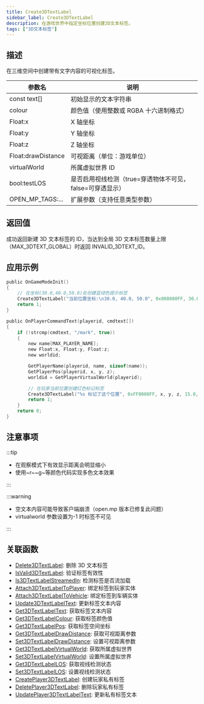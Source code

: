 ```yaml
---
title: Create3DTextLabel
sidebar_label: Create3DTextLabel
description: 在游戏世界中指定坐标位置创建3D文本标签。
tags: ["3D文本标签"]
---
```


## 描述

在三维空间中创建带有文字内容的可视化标签。

| 参数名             | 说明                                                      |
| ------------------ | --------------------------------------------------------- |
| const text[]       | 初始显示的文本字符串                                      |
| colour             | 颜色值（使用整数或 RGBA 十六进制格式）                    |
| Float:x            | X 轴坐标                                                  |
| Float:y            | Y 轴坐标                                                  |
| Float:z            | Z 轴坐标                                                  |
| Float:drawDistance | 可视距离（单位：游戏单位）                                |
| virtualWorld       | 所属虚拟世界 ID                                           |
| bool:testLOS       | 是否启用视线检测（true=穿透物体不可见，false=可穿透显示） |
| OPEN_MP_TAGS:...   | 扩展参数（支持任意类型参数）                              |

## 返回值

成功返回新建 3D 文本标签的 ID，当达到全局 3D 文本标签数量上限（MAX_3DTEXT_GLOBAL）时返回 INVALID_3DTEXT_ID。

## 应用示例

```c
public OnGameModeInit()
{
    // 在坐标(30.0,40.0,50.0)处创建蓝绿色提示标签
    Create3DTextLabel("当前位置坐标:\n30.0, 40.0, 50.0", 0x008080FF, 30.0, 40.0, 50.0, 40.0, 0, false);
    return 1;
}

public OnPlayerCommandText(playerid, cmdtext[])
{
    if (!strcmp(cmdtext, "/mark", true))
    {
        new name[MAX_PLAYER_NAME];
        new Float:x, Float:y, Float:z;
        new worldid;

        GetPlayerName(playerid, name, sizeof(name));
        GetPlayerPos(playerid, x, y, z);
        worldid = GetPlayerVirtualWorld(playerid);

        // 在玩家当前位置创建红色标记标签
        Create3DTextLabel("%s 标记了这个位置", 0xFF0000FF, x, y, z, 15.0, worldid, false, name);
        return 1;
    }
    return 0;
}
```

## 注意事项

:::tip

- 在观察模式下有效显示距离会明显缩小
- 使用~r~~g~等颜色代码实现多色文本效果

:::

:::warning

- 空文本内容可能导致客户端崩溃（open.mp 版本已修复此问题）
- virtualworld 参数设置为-1 时标签不可见

:::

## 关联函数

- [Delete3DTextLabel](Delete3DTextLabel): 删除 3D 文本标签
- [IsValid3DTextLabel](IsValid3DTextLabel): 验证标签有效性
- [Is3DTextLabelStreamedIn](Is3DTextLabelStreamedIn): 检测标签是否流加载
- [Attach3DTextLabelToPlayer](Attach3DTextLabelToPlayer): 绑定标签到玩家实体
- [Attach3DTextLabelToVehicle](Attach3DTextLabelToVehicle): 绑定标签到车辆实体
- [Update3DTextLabelText](Update3DTextLabelText): 更新标签文本内容
- [Get3DTextLabelText](Get3DTextLabelText): 获取标签文本内容
- [Get3DTextLabelColour](Get3DTextLabelColour): 获取标签颜色值
- [Get3DTextLabelPos](Get3DTextLabelPos): 获取标签空间坐标
- [Get3DTextLabelDrawDistance](Get3DTextLabelDrawDistance): 获取可视距离参数
- [Set3DTextLabelDrawDistance](Set3DTextLabelDrawDistance): 设置可视距离参数
- [Get3DTextLabelVirtualWorld](Get3DTextLabelVirtualWorld): 获取所属虚拟世界
- [Set3DTextLabelVirtualWorld](Set3DTextLabelVirtualWorld): 设置所属虚拟世界
- [Get3DTextLabelLOS](Get3DTextLabelLOS): 获取视线检测状态
- [Set3DTextLabelLOS](Set3DTextLabelLOS): 设置视线检测状态
- [CreatePlayer3DTextLabel](CreatePlayer3DTextLabel): 创建玩家私有标签
- [DeletePlayer3DTextLabel](DeletePlayer3DTextLabel): 删除玩家私有标签
- [UpdatePlayer3DTextLabelText](UpdatePlayer3DTextLabelText): 更新私有标签文本
